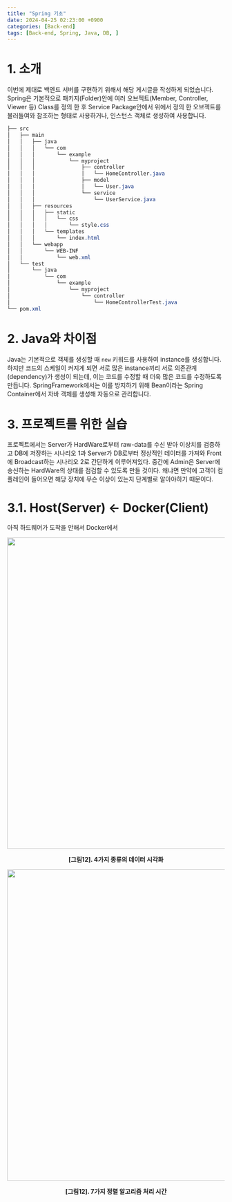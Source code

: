 ```yaml
---
title: "Spring 기초"
date: 2024-04-25 02:23:00 +0900
categories: [Back-end]
tags: [Back-end, Spring, Java, DB, ]
---
```

# 1. 소개
 이번에 제대로 백엔드 서버를 구현하기 위해서 해당 게시글을 작성하게 되었습니다. Spring은 기본적으로 패키지(Folder)안에 여러 오브젝트(Member, Controller, Viewer 등) Class를 정의 한 후 Service Package안에서 위에서 정의 한 오브젝트를 불러들여와 참조하는 형태로 사용하거나, 인스턴스 객체로 생성하여 사용합니다.

 ```CSS
├── src
│   ├── main
│   │   ├── java
│   │   │   └── com
│   │   │       └── example
│   │   │           └── myproject
│   │   │               ├── controller
│   │   │               │   └── HomeController.java
│   │   │               ├── model
│   │   │               │   └── User.java
│   │   │               └── service
│   │   │                   └── UserService.java
│   │   ├── resources
│   │   │   ├── static
│   │   │   │   └── css
│   │   │   │       └── style.css
│   │   │   └── templates
│   │   │       └── index.html
│   │   └── webapp
│   │       └── WEB-INF
│   │           └── web.xml
│   └── test
│       └── java
│           └── com
│               └── example
│                   └── myproject
│                       └── controller
│                           └── HomeControllerTest.java
└── pom.xml
 ```

# 2. Java와 차이점
 Java는 기본적으로 객체를 생성할 때 <code>new</code> 키워드를 사용하여 instance를 생성합니다. 하지만 코드의 스케일이 커지게 되면 서로 많은 instance끼리 서로 의존관계(dependency)가 생성이 되는데, 이는 코드를 수정할 때 더욱 많은 코드를 수정하도록 만듭니다. SpringFramework에서는 이를 방지하기 위해 Bean이라는 Spring Container에서 자바 객체를 생성해 자동으로 관리합니다.

 # 3. 프로젝트를 위한 실습
 프로젝트에서는 Server가 HardWare로부터 raw-data를 수신 받아 이상치를 검증하고 DB에 저장하는 시나리오 1과 Server가 DB로부터 정상적인 데이터를 가져와 Front에 Broadcast하는 시나리오 2로 간단하게 이루어져있다. 중간에 Admin은 Server에 송신하는 HardWare의 상태를 점검할 수 있도록 만들 것이다. 왜냐면 만약에 고객이 컴플레인이 들어오면 해당 장치에 무슨 이상이 있는지 단계별로 알아야하기 때문이다.

# 3.1. Host(Server) <- Docker(Client)
아직 하드웨어가 도착을 안해서 Docker에서


<center>
<img src="" width="720" height=""/>
<p><b>[그림12]. 4가지 종류의 데이터 시각화</b></p>
</center>

<center>
<img src="" width="720" height=""/>
<p><b>[그림12]. 7가지 정렬 알고리즘 처리 시간</b></p>
</center>


